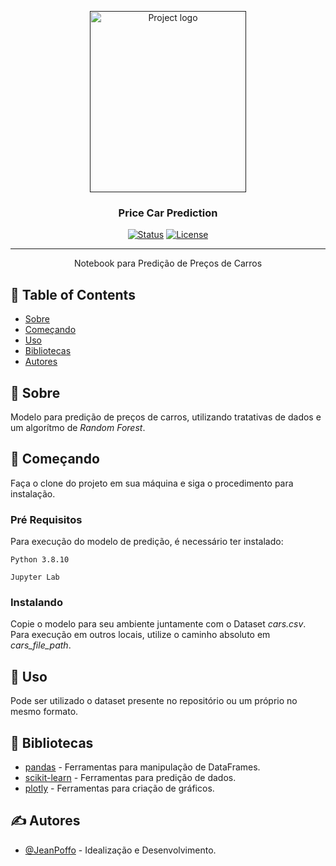 <p align="center">
  <a href="" rel="noopener">
 <img width=250px height=290px src="https://upload.wikimedia.org/wikipedia/commons/thumb/3/38/Jupyter_logo.svg/250px-Jupyter_logo.svg.png" alt="Project logo"></a>
</p>

<h3 align="center">Price Car Prediction</h3>

<div align="center">

[![Status](https://img.shields.io/badge/status-active-success.svg)]()
[![License](https://img.shields.io/badge/license-MIT-blue.svg)](/LICENSE)

</div>

---

<p align="center"> Notebook para Predição de Preços de Carros
    <br> 
</p>

## 📝 Table of Contents

- [Sobre](#sobre)
- [Começando](#comecando)
- [Uso](#uso)
- [Bibliotecas](#bibliotecas)
- [Autores](#autores)

## 🧐 Sobre <a name = "sobre"></a>

Modelo para predição de preços de carros, utilizando tratativas de dados e um algorítmo de *Random Forest*.
## 🏁 Começando <a name = "comecando"></a>

Faça o clone do projeto em sua máquina e siga o procedimento para instalação.

### Pré Requisitos

Para execução do modelo de predição, é necessário ter instalado:

```
Python 3.8.10

Jupyter Lab
```

### Instalando

Copie o modelo para seu ambiente juntamente com o Dataset *cars.csv*. Para execução em outros locais, utilize o caminho absoluto em *cars_file_path*.

## 🎈 Uso <a name="uso"></a>

Pode ser utilizado o dataset presente no repositório ou um próprio no mesmo formato.

## 📓 Bibliotecas <a name = "bibliotecas"></a>

- [pandas](https://pandas.pydata.org/docs/index.html) - Ferramentas para manipulação de DataFrames.
- [scikit-learn](https://scikit-learn.org/stable/) - Ferramentas para predição de dados.
- [plotly](https://plotly.com/python/) - Ferramentas para criação de gráficos.

## ✍️ Autores <a name = "autores"></a>

- [@JeanPoffo](https://github.com/JeanPoffo) - Idealização e Desenvolvimento.